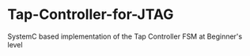 # Tap-Controller-for-JTAG
SystemC based implementation of the Tap Controller FSM at Beginner's level
